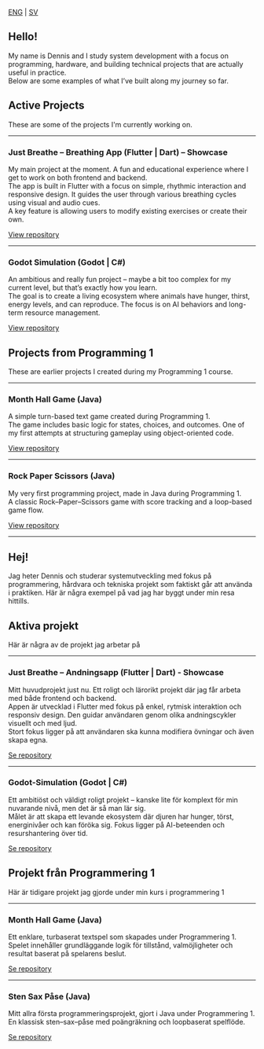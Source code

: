 [ENG](#hello) | [SV](#hej)

## Hello!

My name is Dennis and I study system development with a focus on programming, hardware, and building technical projects that are actually useful in practice.  
Below are some examples of what I’ve built along my journey so far.

## Active Projects

These are some of the projects I'm currently working on.

---

### Just Breathe – Breathing App (Flutter | Dart) – Showcase
My main project at the moment. A fun and educational experience where I get to work on both frontend and backend.  
The app is built in Flutter with a focus on simple, rhythmic interaction and responsive design. It guides the user through various breathing cycles using visual and audio cues.  
A key feature is allowing users to modify existing exercises or create their own.

[View repository](https://github.com/Dennish90/JustBreathePreview)

---

### Godot Simulation (Godot | C#)
An ambitious and really fun project – maybe a bit too complex for my current level, but that’s exactly how you learn.  
The goal is to create a living ecosystem where animals have hunger, thirst, energy levels, and can reproduce. The focus is on AI behaviors and long-term resource management.

[View repository](https://github.com/Dennish90/EcosystemSim)

## Projects from Programming 1

These are earlier projects I created during my Programming 1 course.

---

### Month Hall Game (Java)
A simple turn-based text game created during Programming 1.  
The game includes basic logic for states, choices, and outcomes. One of my first attempts at structuring gameplay using object-oriented code.

[View repository](https://github.com/Dennish90/MontyHallGame)

---

### Rock Paper Scissors (Java)
My very first programming project, made in Java during Programming 1.  
A classic Rock–Paper–Scissors game with score tracking and a loop-based game flow.

[View repository](https://github.com/Dennish90/RockPaperScissors)

---

## Hej!

Jag heter Dennis och studerar systemutveckling med fokus på programmering, hårdvara och tekniska projekt som faktiskt går att använda i praktiken. Här är några exempel på vad jag har byggt under min resa hittills.

## Aktiva projekt

Här är några av de projekt jag arbetar på

---

### Just Breathe – Andningsapp (Flutter | Dart) - Showcase
Mitt huvudprojekt just nu. Ett roligt och lärorikt projekt där jag får arbeta med både frontend och backend.  
Appen är utvecklad i Flutter med fokus på enkel, rytmisk interaktion och responsiv design. Den guidar användaren genom olika andningscykler visuellt och med ljud.  
Stort fokus ligger på att användaren ska kunna modifiera övningar och även skapa egna.

[Se repository](https://github.com/Dennish90/JustBreathePreview)

---

### Godot-Simulation (Godot | C#)
Ett ambitiöst och väldigt roligt projekt – kanske lite för komplext för min nuvarande nivå, men det är så man lär sig.  
Målet är att skapa ett levande ekosystem där djuren har hunger, törst, energinivåer och kan föröka sig. Fokus ligger på AI-beteenden och resurshantering över tid.

[Se repository](https://github.com/Dennish90/EcosystemSim)

## Projekt från Programmering 1

Här är tidigare projekt jag gjorde under min kurs i programmering 1

---

### Month Hall Game (Java)
Ett enklare, turbaserat textspel som skapades under Programmering 1.  
Spelet innehåller grundläggande logik för tillstånd, valmöjligheter och resultat baserat på spelarens beslut.

[Se repository](https://github.com/Dennish90/MontyHallGame)

---

### Sten Sax Påse (Java)
Mitt allra första programmeringsprojekt, gjort i Java under Programmering 1.  
En klassisk sten–sax–påse med poängräkning och loopbaserat spelflöde.

[Se repository](https://github.com/Dennish90/RockPaperScissors)
